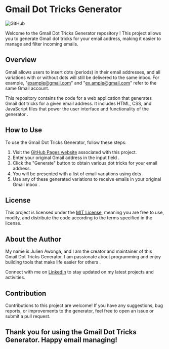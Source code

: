 # Gmail Dot Tricks Generator 

![GitHub](https://img.shields.io/github/license/julienawonga/gmail-dot-tricks)

Welcome to the Gmail Dot Tricks Generator repository ! This project allows you to generate Gmail dot tricks for your email address, making it easier to manage and filter incoming emails.

## Overview

Gmail allows users to insert dots (periods) in their email addresses, and all variations with or without dots will still be delivered to the same inbox. For example, "<example@gmail.com>" and "<ex.ample@gmail.com>" refer to the same Gmail account.

This repository contains the code for a web application that generates Gmail dot tricks for a given email address. It includes HTML, CSS, and JavaScript files that power the user interface and functionality of the generator .

## How to Use

To use the Gmail Dot Tricks Generator, follow these steps:

1. Visit the [GitHub Pages website](https://julienawonga.github.io/gmail-dot-tricks/) associated with this project.
2. Enter your original Gmail address in the input field .
3. Click the "Generate" button to obtain various dot tricks for your email address.
4. You will be presented with a list of email variations using dots .
5. Use any of these generated variations to receive emails in your original Gmail inbox .

## License

This project is licensed under the [MIT License](https://github.com/julienawonga/gmail-dot-tricks/blob/main/LICENSE), meaning you are free to use, modify, and distribute the code according to the terms specified in the license.

## About the Author

My name is Julien Awonga, and I am the creator and maintainer of this Gmail Dot Tricks Generator. I am passionate about programming and enjoy building tools that make life easier for others .

Connect with me on [LinkedIn](https://www.linkedin.com/in/julienawonga/) to stay updated on my latest projects and activities.

## Contribution

Contributions to this project are welcome! If you have any suggestions, bug reports, or improvements to the generator, feel free to open an issue or submit a pull request.

Thank you for using the Gmail Dot Tricks Generator. Happy email managing!
---

